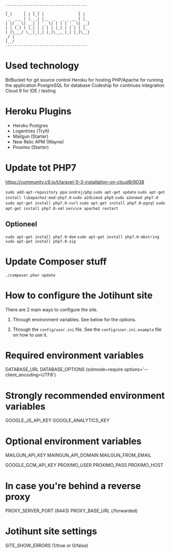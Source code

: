     ------------------------------------
    _       _   _ _                 _   
    (_)     | | (_) |               | |  
     _  ___ | |_ _| |__  _   _ _ __ | |_ 
    | |/ _ \| __| | '_ \| | | | '_ \| __|
    | | (_) | |_| | | | | |_| | | | | |_ 
    | |\___/ \__|_|_| |_|\__,_|_| |_|\__|
    _/ |                                  
    |__/                                   
    ------------------------------------

# Used technology
BitBucket for git source control
Heroku for hosting
PHP/Apache for running the application
PostgreSQL for database
Codeship for continues integration
Cloud 9 for IDE / testing

# Heroku Plugins
- Heroku Postgres
- Logentries (TryIt)
- Mailgun (Starter)
- New Relic APM (Wayne)
- Proximo (Starter)

# Update tot PHP7
https://community.c9.io/t/laravel-5-3-installation-on-cloud9/9038

`sudo add-apt-repository ppa:ondrej/php`
`sudo apt-get update`
`sudo apt-get install libapache2-mod-php7.0`
`sudo a2dismod php5`
`sudo a2enmod php7.0`
`sudo apt-get install php7.0-curl`
`sudo apt-get install php7.0-pgsql`
`sudo apt-get install php7.0-xml`
`service apache2 restart`

## Optioneel
`sudo apt-get install php7.0-dom`
`sudo apt-get install php7.0-mbstring`
`sudo apt-get install php7.0-zip`

# Update Composer stuff
`./composer.phar update`

# How to configure the Jotihunt site
There are 2 main ways to configure the site.
1) Through environment variables.
See below for the options.

2) Through the `config/user.ini` file.
See the `config/user.ini.example` file on how to use it.

# Required environment variables
DATABASE_URL
DATABASE_OPTIONS (sslmode=require options='--client_encoding=UTF8')

# Strongly recommended environment variables
GOOGLE_JS_API_KEY
GOOGLE_ANALYTICS_KEY

# Optional environment variables
MAILGUN_API_KEY
MAINGUN_API_DOMAIN
MAILGUN_FROM_EMAIL

GOOGLE_GCM_API_KEY
PROXIMO_USER
PROXIMO_PASS
PROXIMO_HOST

# In case you're behind a reverse proxy
PROXY_SERVER_PORT (8443)
PROXY_BASE_URL (/forwarded)

# Jotihunt site settings
SITE_SHOW_ERRORS (1/true or 0/false)